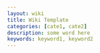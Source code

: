 ```yaml
---
layout: wiki
title: Wiki Template
categories: [cate1, cate2]
description: some word here
keywords: keyword1, keyword2
---
```


